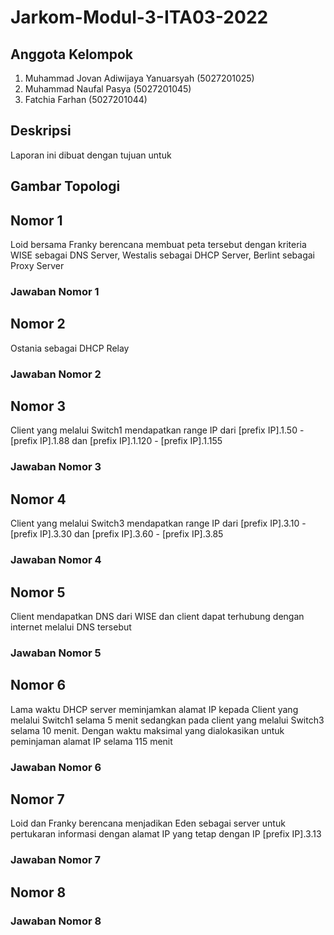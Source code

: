 # Jarkom-Modul-3-ITA03-2022

## Anggota Kelompok
1. Muhammad Jovan Adiwijaya Yanuarsyah (5027201025)
2. Muhammad Naufal Pasya (5027201045)
3. Fatchia Farhan (5027201044)

## Deskripsi
Laporan ini dibuat dengan tujuan untuk

## Gambar Topologi

## Nomor 1
Loid bersama Franky berencana membuat peta tersebut dengan kriteria WISE sebagai DNS Server, Westalis sebagai DHCP Server, Berlint sebagai Proxy Server

### Jawaban Nomor 1

## Nomor 2
Ostania sebagai DHCP Relay

### Jawaban Nomor 2

## Nomor 3
Client yang melalui Switch1 mendapatkan range IP dari [prefix IP].1.50 - [prefix IP].1.88 dan [prefix IP].1.120 - [prefix IP].1.155

### Jawaban Nomor 3

## Nomor 4
Client yang melalui Switch3 mendapatkan range IP dari [prefix IP].3.10 - [prefix IP].3.30 dan [prefix IP].3.60 - [prefix IP].3.85

### Jawaban Nomor 4

## Nomor 5
Client mendapatkan DNS dari WISE dan client dapat terhubung dengan internet melalui DNS tersebut

### Jawaban Nomor 5

## Nomor 6
Lama waktu DHCP server meminjamkan alamat IP kepada Client yang melalui Switch1 selama 5 menit sedangkan pada client yang melalui Switch3 selama 10 menit. Dengan waktu maksimal yang dialokasikan untuk peminjaman alamat IP selama 115 menit

### Jawaban Nomor 6

## Nomor 7
Loid dan Franky berencana menjadikan Eden sebagai server untuk pertukaran informasi dengan alamat IP yang tetap dengan IP [prefix IP].3.13

### Jawaban Nomor 7

## Nomor 8

### Jawaban Nomor 8

